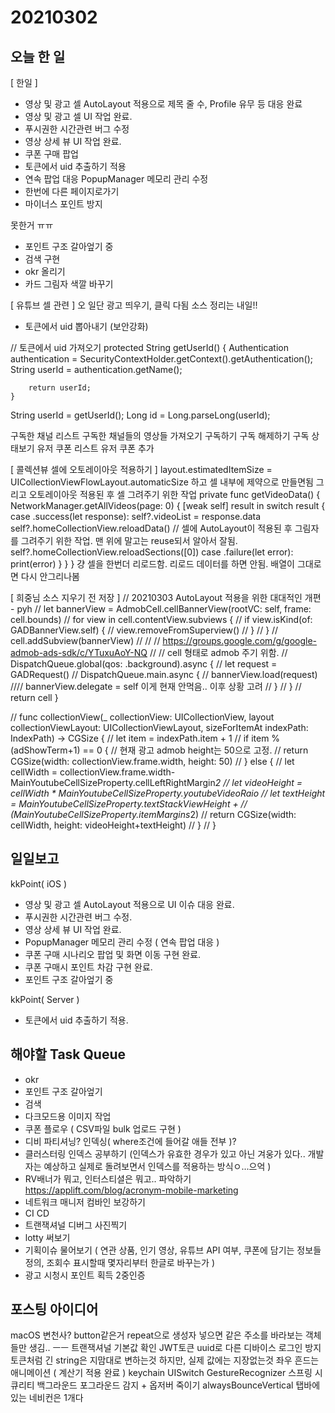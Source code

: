 # 20210302
## 오늘 한 일
[ 한일 ]
- 영상 및 광고 셀 AutoLayout 적용으로 제목 줄 수, Profile 유무 등 대응 완료
- 영상 및 광고 셀 UI 작업 완료.
- 푸시권한 시간관련 버그 수정
- 영상 상세 뷰 UI 작업 완료.
- 쿠폰 구매 팝업
- 토큰에서 uid 추출하기 적용
- 연속 팝업 대응 PopupManager 메모리 관리 수정
- 한번에 다른 페이지로가기
- 마이너스 포인트 방지

못한거 ㅠㅠ
- 포인트 구조 갈아엎기 중
- 검색 구현
- okr 올리기
- 카드 그림자 색깔 바꾸기


[ 유튜브 셀 관련 ]
오 일단 광고 띄우기, 클릭 다됨 소스 정리는 내일!!


- 토큰에서 uid 뽑아내기 (보안강화)

// 토큰에서 uid 가져오기
    protected String getUserId() {
        Authentication authentication = SecurityContextHolder.getContext().getAuthentication();
        String userId = authentication.getName();

        return userId;
    }
String userId = getUserId();
        Long id = Long.parseLong(userId);
        
구독한 채널 리스트
구독한 채널들의 영상들 가져오기
구독하기
구독 해제하기
구독 상태보기
유저 쿠폰 리스트
유저 쿠폰 추가


[ 콜렉션뷰 셀에 오토레이아웃 적용하기 ]
layout.estimatedItemSize = UICollectionViewFlowLayout.automaticSize
하고 셀 내부에 제약으로 만들면됨
그리고 오토레이아웃 적용된 후 셀 그려주기 위한 작업
private func getVideoData() {
    NetworkManager.getAllVideos(page: 0) { [weak self] result in
        switch result {
        case .success(let response):
            self?.videoList = response.data
            self?.homeCollectionView.reloadData()
            // 셀에 AutoLayout이 적용된 후 그림자를 그려주기 위한 작업. 맨 위에 말고는 reuse되서 알아서 잘됨.
            self?.homeCollectionView.reloadSections([0])
        case .failure(let error):
            print(error)
        }
    }
}
걍 셀을 한번더 리로드함.
리로드 데이터를 하면 안됨. 배열이 그대로면 다시 안그리나봄


[ 희중님 소스 지우기 전 저장 ]
// 20210303 AutoLayout 적용을 위한 대대적인 개편 - pyh
//                let bannerView = AdmobCell.cellBannerView(rootVC: self, frame: cell.bounds)
//                for view in cell.contentView.subviews {
//                    if view.isKind(of: GADBannerView.self) {
//                        view.removeFromSuperview()
//                    }
//                }
//                cell.addSubview(bannerView)
//
//                // https://groups.google.com/g/google-admob-ads-sdk/c/YTuxuAoY-NQ
//                // cell 형태로 admob 주기 위함.
//                DispatchQueue.global(qos: .background).async {
//                    let request = GADRequest()
//                    DispatchQueue.main.async {
//                        bannerView.load(request)
////                        bannerView.delegate = self 이게 현재 안먹음.. 이후 상황 고려
//                    }
//                }
//                return cell
}

//    func collectionView(_ collectionView: UICollectionView, layout collectionViewLayout: UICollectionViewLayout, sizeForItemAt indexPath: IndexPath) -> CGSize {
//        let item = indexPath.item + 1
//        if item % (adShowTerm+1) == 0 { // 현재 광고 admob height는 50으로 고정.
//            return CGSize(width: collectionView.frame.width, height: 50)
//        } else {
//            let cellWidth = collectionView.frame.width-MainYoutubeCellSizeProperty.cellLeftRightMargin*2
//            let videoHeight = cellWidth * MainYoutubeCellSizeProperty.youtubeVideoRaio
//            let textHeight = MainYoutubeCellSizeProperty.textStackViewHeight +
//                (MainYoutubeCellSizeProperty.itemMargins*2)
//            return CGSize(width: cellWidth, height: videoHeight+textHeight)
//        }
//    }

## 일일보고
kkPoint( iOS )
- 영상 및 광고 셀 AutoLayout 적용으로 UI 이슈 대응 완료.
- 푸시권한 시간관련 버그 수정.
- 영상 상세 뷰 UI 작업 완료.
- PopupManager 메모리 관리 수정 ( 연속 팝업 대응 )
- 쿠폰 구매 시나리오 팝업 및 화면 이동 구현 완료.
- 쿠폰 구매시 포인트 차감 구현 완료.
- 포인트 구조 갈아엎기 중

kkPoint( Server )
- 토큰에서 uid 추출하기 적용.


## 해야할 Task Queue
- okr
- 포인트 구조 갈아엎기
- 검색
- 다크모드용 이미지 작업
- 쿠폰 플로우 ( CSV파일 bulk 업로드 구현 )
- 디비 파티셔닝? 인덱싱( where조건에 들어갈 애들 전부 )?
- 클러스터링 인덱스 공부하기 (인덱스가 유효한 경우가 있고 아닌 겨웅가 있다.. 개발자는 예상하고 실제로 돌려보면서 인덱스를 적용하는 방식ㅇ...으억 )
- RV배너가 뭐고, 인터스티셜은 뭐고.. 파악하기 https://applift.com/blog/acronym-mobile-marketing
- 네트워크 매니저 컴바인 보강하기
- CI CD
- 트랜잭셔널 디버그 사진찍기
- lotty 써보기
- 기획이슈 물어보기 ( 연관 상품, 인기 영상, 유튜브 API 여부, 쿠폰에 담기는 정보들 정의, 조회수 표시할때 몇자리부터 한글로 바꾸는가 )
- 광고 시청시 포인트 획득 2중인증


## 포스팅 아이디어
macOS 변천사?
button같은거 repeat으로 생성자 넣으면 같은 주소를 바라보는 객체들만 생김.. ㅡㅡ
트랜잭셔널 기본값 확인
JWT토큰
uuid로 다른 디바이스 로그인 방지
토큰처럼 긴 string은 지맘대로 변하는것 하지만, 실제 값에는 지장없는것
좌우 흔드는 애니메이션 ( 계산기 적용 완료 )
keychain
UISwitch
GestureRecognizer
스프링 시큐리티
백그라운드 포그라운드 감지 + 옵저버 죽이기
alwaysBounceVertical
탭바에 있는 네비컨은 1개다
